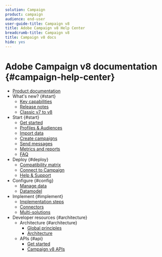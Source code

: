 ```yaml
---
solution: Campaign
product: campaign
audience: end-user
user-guide-title: Campaign v8
title: Adobe Campaign v8 Help Center
breadcrumb-title: Campaign v8
title: Campaign v8 docs
hide: yes
---
```


# Adobe Campaign v8 documentation {#campaign-help-center}

+ [Product documentation](adobe-campaign-home.md)
+ What's new? {#start}
  + [Key capabilities](start/whats-new.md)
  + [Release notes](start/release-notes.md)
  + [Classic v7 to v8](start/capability-matrix.md)
+ Start {#start}
  + [Get started](start/get-started.md)
  + [Profiles & Audiences](start/audiences.md)
  + [Import data](start/import.md)
  + [Create campaigns](start/campaigns.md)
  + [Send messages](start/create-message.md)
  + [Metrics and reports](start/reporting.md)
  + [FAQ](start/campaign-faq.md)
+ Deploy {#deploy}
  + [Compatibility matrix](start/compatibility-matrix.md)
  + [Connect to Campaign](start/connect.md)
  + [Help & Support](start/support.md)
+ Configure {#config}
  + [Manage data](start/replication.md)
  + [Datamodel](dev/datamodel.md)
+ Implement {#implement}
  + [Implementation steps](start/implement.md)
  + [Connectors](start/connectors.md)
  + [Multi-solutions](start/integration.md)
+ Developer resources {#architecture}
  + Architecture {#architecture}
    + [Global principles](dev/general-architecture.md)
    + [Architecture](dev/architecture.md)
  + APIs {#api}
    + [Get started](dev/api.md)
    + [Campaign v8 APIs](https://docs.adobe.com/content/help/en/campaign-classic/technicalresources/api/index.html)
